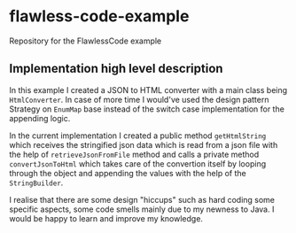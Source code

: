 # flawless-code-example
Repository for the FlawlessCode example

## Implementation high level description

In this example I created a JSON to HTML converter with a main class being `HtmlConverter`. In case of more time I would've used the design pattern Strategy on `EnumMap` base instead of the switch case implementation for the appending logic. 

In the current implementation I created a public method `getHtmlString` which receives the stringified json data which is read from a json file with the help of `retrieveJsonFromFile` method and calls a private method `convertJsonToHtml` which takes care of the convertion itself by looping through the object and appending the values with the help of the `StringBuilder`.

I realise that there are some design "hiccups" such as hard coding some specific aspects, some code smells mainly due to my newness to Java. I would be happy to learn and improve my knowledge.
